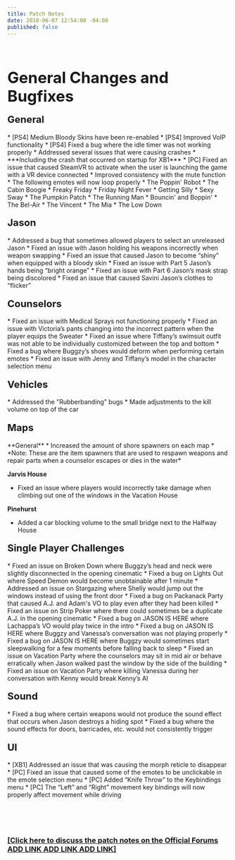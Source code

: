 ```yaml
---
title: Patch Notes
date: 2018-06-07 12:54:00 -04:00
published: false
---
```


<p>&nbsp;</p>
<h1 style="text-align: left;"><span style="font-size:35px;"><strong>General Changes and Bugfixes</strong></span></h1>


<h4 style="text-align: left;"><span style="font-size:22px;">General</span></h4>
* [PS4] Medium Bloody Skins have been re-enabled
* [PS4] Improved VoIP functionality
* [PS4] Fixed a bug where the idle timer was not working properly
* Addressed several issues that were causing crashes
    * ***Including the crash that occurred on startup for XB1***
* [PC] Fixed an issue that caused SteamVR to activate when the user is launching the game with a VR device connected
* Improved consistency with the mute function
* The following emotes will now loop properly
    * The Poppin' Robot
    * The Cabin Boogie
    * Freaky Friday
    * Friday Night Fever
    * Getting Silly
    * Sexy Sway
    * The Pumpkin Patch
    * The Running Man
    * Bouncin' and Boppin'
    * The Bel-Air
    * The Vincent
    * The Mia
    * The Low Down



<h4 style="text-align: left;"><span style="font-size:22px;">Jason</span></h4>
* Addressed a bug that sometimes allowed players to select an unreleased Jason
* Fixed an issue with Jason holding his weapons incorrectly when weapon swapping
* Fixed an issue that caused Jason to become “shiny” when equipped with a bloody skin
* Fixed an issue with Part 5 Jason’s hands being “bright orange”
* Fixed an issue with Part 6 Jason’s mask strap being discolored
* Fixed an issue that caused Savini Jason’s clothes to “flicker”

<h4 style="text-align: left;"><span style="font-size:22px;">Counselors</span></h4>
* Fixed an issue with Medical Sprays not functioning properly
* Fixed an issue with Victoria’s pants changing into the incorrect pattern when the player equips the Sweater
* Fixed an issue where Tiffany’s swimsuit outfit was not able to be individually customized between the top and bottom
* Fixed a bug where Buggzy’s shoes would deform when performing certain emotes
* Fixed an issue with Jenny and Tiffany’s model in the character selection menu


<h4 style="text-align: left;"><span style="font-size:22px;">Vehicles</span></h4>
* Addressed the "Rubberbanding" bugs
* Made adjustments to the kill volume on top of the car
 

<h4 style="text-align: left;"><span style="font-size:22px;">Maps</span></h4>
**General**
* Increased the amount of shore spawners on each map
    * *Note: These are the item spawners that are used to respawn weapons and repair parts when a counselor escapes or dies in the water*


**Jarvis House**
* Fixed an issue where players would incorrectly take damage when climbing out one of the windows in the Vacation House

**Pinehurst**
* Added a car blocking volume to the small bridge next to the Halfway House

<h4 style="text-align: left;"><span style="font-size:22px;">Single Player Challenges</span></h4>
* Fixed an issue on Broken Down where Buggzy’s head and neck were slightly disconnected in the opening cinematic
* Fixed a bug on Lights Out where Speed Demon would become unobtainable after 1 minute
* Addressed an issue on Stargazing where Shelly would jump out the windows instead of using the front door
* Fixed a bug on Packanack Party that caused A.J. and Adam's VO to play even after they had been killed  
* Fixed an issue on Strip Poker where there could sometimes be a duplicate A.J. in the opening cinematic
* Fixed a bug on JASON IS HERE where Lachappa’s VO would play twice in the intro
* Fixed a bug on JASON IS HERE where Buggzy and Vanessa’s conversation was not playing properly
* Fixed a bug on JASON IS HERE where Buggzy would sometimes start sleepwalking for a few moments before falling back to sleep
* Fixed an issue on Vacation Party where the counselors may sit in mid air or behave erratically when Jason walked past the window by the side of the building
* Fixed an issue on Vacation Party where killing Vanessa during her conversation with Kenny would break Kenny’s AI

<h4 style="text-align: left;"><span style="font-size:22px;">Sound</span></h4>
* Fixed a bug where certain weapons would not produce the sound effect that occurs when Jason destroys a hiding spot
* Fixed a bug where the sound effects for doors, barricades, etc. would not consistently trigger

<h4 style="text-align: left;"><span style="font-size:22px;">UI</span></h4>
* [XB1] Addressed an issue that was causing the morph reticle to disappear
* [PC] Fixed an issue that caused some of the emotes to be unclickable in the emote selection menu
* [PC] Added “Knife Throw” to the Keybindings menu
* [PC] The “Left” and “Right” movement key bindings will now properly affect movement while driving

<p>&nbsp;</p>
<p>&nbsp;</p>

### [[Click here to discuss the patch notes on the Official Forums ADD LINK ADD LINK ADD LINK]](/)